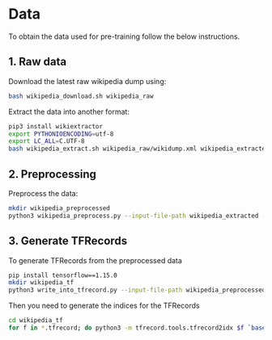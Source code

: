 # Data
To obtain the data used for pre-training follow the below instructions.

## 1. Raw data

Download the latest raw wikipedia dump using:
```bash
bash wikipedia_download.sh wikipedia_raw
```

Extract the data into another format:
```bash
pip3 install wikiextractor
export PYTHONIOENCODING=utf-8
export LC_ALL=C.UTF-8
bash wikipedia_extract.sh wikipedia_raw/wikidump.xml wikipedia_extracted
```

## 2. Preprocessing

Preprocess the data:
```bash
mkdir wikipedia_preprocessed
python3 wikipedia_preprocess.py --input-file-path wikipedia_extracted --output-file-path wikipedia_preprocessed
```

## 3. Generate TFRecords

To generate TFRecords from the preprocessed data
```bash
pip install tensorflow==1.15.0
mkdir wikipedia_tf
python3 write_into_tfrecord.py --input-file-path wikipedia_preprocessed/wikicorpus_en_one_article_per_line.pkl --output-file-path wikipedia_tf --seq-length 129 --stride 129
```

Then you need to generate the indices for the TFRecords
```bash
cd wikipedia_tf
for f in *.tfrecord; do python3 -m tfrecord.tools.tfrecord2idx $f `basename $f .tfrecord`.index; done
```
